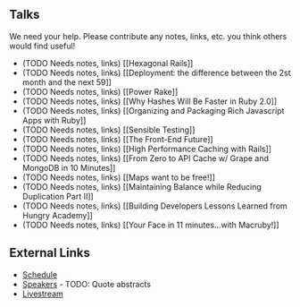## Talks

We need your help.  Please contribute any notes, links, etc. you think others would find useful!

* (TODO Needs notes, links) [[Hexagonal Rails]]
* (TODO Needs notes, links) [[Deployment: the difference between the 2st month and the next 59]]
* (TODO Needs notes, links) [[Power Rake]]
* (TODO Needs notes, links) [[Why Hashes Will Be Faster in Ruby 2.0]]
* (TODO Needs notes, links) [[Organizing and Packaging Rich Javascript Apps with Ruby]]
* (TODO Needs notes, links) [[Sensible Testing]]
* (TODO Needs notes, links) [[The Front-End Future]]
* (TODO Needs notes, links) [[High Performance Caching with Rails]]
* (TODO Needs notes, links) [[From Zero to API Cache w/ Grape and MongoDB in 10 Minutes]]
* (TODO Needs notes, links) [[Maps want to be free!]]
* (TODO Needs notes, links) [[Maintaining Balance while Reducing Duplication Part II]]
* (TODO Needs notes, links) [[Building Developers Lessons Learned from Hungry Academy]]
* (TODO Needs notes, links) [[Your Face in 11 minutes...with Macruby!]]

## External Links

* [Schedule](http://goruco.com/schedule/)
* [Speakers](http://goruco.com/speakers/) - TODO: Quote abstracts
* [Livestream](http://goruco.com/live/)